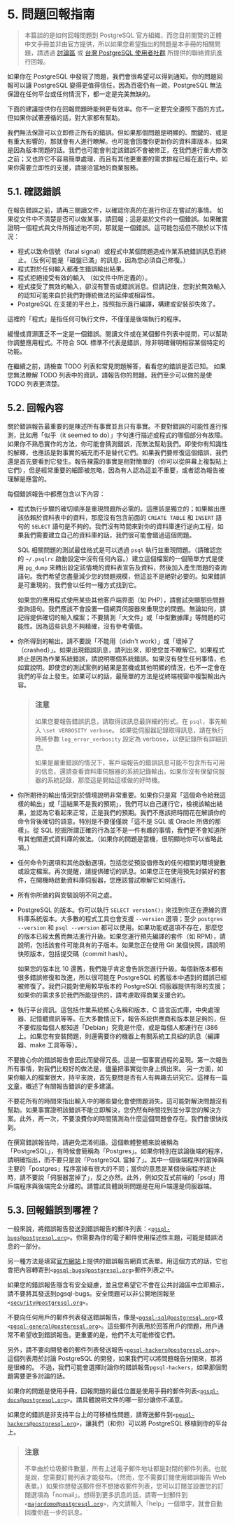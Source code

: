 # 5. 問題回報指南

> 本篇談的是如何回報問題到 PostgreSQL 官方組織，而您目前閱覽的正體中文手冊並非由官方提供，所以如果您希望指出的問題是本手冊的相關問題，請透過 [討論區](https://www.gitbook.com/book/pgsql-tw/documents/discussions) 或 [台灣 PostgreSQL 使用者社群](https://pgsql-tw.github.io/) 所提供的聯絡資訊進行回報。

如果你在 PostgreSQL 中發現了問題，我們會很希望可以得到通知。你的問題回報可以讓 PostgreSQL 變得更值得信任，因為百密仍有一疏，PostgreSQL 無法保證在任何平台或任何情況下，都一定是完美無缺的。

下面的建議提供你在回報問題時能夠更有效率。你不一定要完全遵照下面的方式，但如果你試著遵循的話，對大家都有幫助。

我們無法保證可以立即修正所有的錯誤。但如果那個問題是明顯的、關鍵的、或是有重大影響的，那就會有人進行瞭解。也可能會回覆你更新你的資料庫版本，如果是因為版本問題的話。我們也可能會判定該錯誤不會被修正，在我們進行重大修改之前；又也許它不容易簡單處理，而且有其他更重要的需求排程已經在進行中。如果你需要立即性的支援，請接洽當地的商業服務。

## 5.1. 確認錯誤

在報告錯誤之前，請再三閱讀文件，以確認你真的在進行你正在嘗試的事情。 如果從文件中不清楚是否可以做某事，請回報；這是屬於文件的一個錯誤。如果確實證明一個程式與文件所描述地不同，那就是一個錯誤。這可能包括但不限於以下情況：

* 程式以致命信號（fatal signal）或程式中某個問題造成作業系統錯誤訊息而終止。（反例可能是「磁盤已滿」的訊息，因為您必須自己修復。）
* 程式對於任何輸入都產生錯誤輸出結果。
* 程式拒絕接受有效的輸入 （如文件中所定義的）。
* 程式接受了無效的輸入，卻沒有警告或錯誤消息。但請記住，您對於無效輸入的認知可能來自於我們對傳統做法的延伸或相容性。
* PostgreSQL 在支援的平台上，按照指示進行編譯，構建或安裝卻失敗了。

這裡的「程式」是指任何可執行文件，不僅僅是後端執行的程序。

緩慢或資源匱乏不一定是一個錯誤。閱讀文件或在某個郵件列表中提問，可以幫助你調整應用程式。不符合 SQL 標準不代表是錯誤，除非明確聲明相容某個特定的功能。

在繼續之前，請檢查 TODO 列表和常見問題解答，看看您的錯誤是否已知。 如果您無法瞭解 TODO 列表中的資訊，請報告你的問題。我們至少可以做的是使 TODO 列表更清楚。

## 5.2. 回報內容

關於錯誤報告最重要的是陳述所有事實並且只有事實。不要對錯誤的可能性進行推測，比如用「似乎（it seemed to do）」字句進行描述或程式的哪個部分有故障。如果你不熟悉實作的方法，你可能會猜測錯誤，而無法幫助我們。即使你有知識性的解釋，也應該是對事實的補充而不是替代它們。如果我們要修復這個錯誤，我們還是首先要看到它發生。報告裸露的事實是相對簡單的（你可以從屏幕上複製貼上它們），但是經常重要的細節被忽略，因為有人認為這並不重要，或者認為報告被理解是應當的。

每個錯誤報告中都應包含以下內容：

*   程式執行步驟的確切順序是重現問題所必需的。這應該是獨立的；如果輸出應該依賴於資料表中的資料，那麼沒有包含前面的 `CREATE TABLE` 和 `INSERT` 語句的 `SELECT` 語句是不夠的。我們沒有時間來對你的資料庫進行逆向工程，如果我們需要建立自己的資料庫的話，我們很可能會錯過這個問題。

    SQL 相關問題的測試最佳格式是可以透過 `psql` 執行並重現問題。（請確認您的 `~/.psqlrc` 啟動設定中沒有任何內容。）建立這個檔案的一個簡單方式是使用 `pg_dump` 來轉出設定該情境的資料表宣告及資料，然後加入產生問題的查詢語句。我們希望您盡量減少您的問題規模，但這並不是絕對必要的。如果錯誤是可重現的，我們會以任何一種方式找到它。

    如果您的應用程式使用某些其他客戶端界面（如 PHP），請嘗試突顯那些問題查詢語句。我們應該不會設置一個網頁伺服器來重現您的問題。無論如何，請記得提供確切的輸入檔案；不要猜測「大文件」或「中型數據庫」等問題的可能性。因為這些訊息不夠精確，沒有參考價值。
*   你所得到的輸出。請不要說「不能用（didn't work）」或「壞掉了（crashed）」。如果出現錯誤訊息，請列出來，即使您並不瞭解它。如果程式終止是因為作業系統錯誤，請說明哪個系統錯誤。如果沒有發生任何事情，也如實說明。即使您的測試案例的結果是當機或其他明顯的情況，也不一定會在我們的平台上發生。如果可以的話，最簡單的方法是從終端視窗中複製輸出內容。

    > ### 注意
    >
    > 如果您要報告錯誤訊息，請取得該訊息最詳細的形式。在 `psql`，事先輸入 `\set VERBOSITY verbose`。 如果從伺服器記錄取得訊息，請在執行時將參數 `log_error_verbosity` 設定為 verbose，以便記錄所有詳細訊息。
    >
    > 如果是嚴重錯誤的情況下，客戶端報告的錯誤訊息可能不包含所有可用的信息，還請查看資料庫伺服器的系統記錄輸出。如果你沒有保留伺服器的系統記錄，那麼這是開始這樣做的好時機。
* 你所期待的輸出情況對於情境說明非常重要。如果你只是寫「這個命令給我這樣的輸出」或「這結果不是我的預期」，我們可以自己運行它，檢視該輸出結果，並認為它看起來正常，正是我們的預期。我們不應該把時間花在解讀你的命令背後確切的語意。特別是不要僅僅說「這不是 SQL 或 Oracle 所做的那樣」。從 SQL 挖掘所謂正確的行為並不是一件有趣的事情，我們更不會知道所有其他關連式資料庫的做法。（如果你的問題是當機，很明顯地你可以省略此項。）
* 任何命令列選項和其他啟動選項，包括您從預設值修改的任何相關的環境變數或設定檔案。再次提醒，請提供確切的訊息。如果您正在使用預先封裝好的套件，在開機時啟動資料庫伺服器，您應該嘗試瞭解它如何進行。
* 所有你所做的與安裝說明不同之處。
*   PostgreSQL 的版本。你可以執行 `SELECT version();` 來找到你正在連線的資料庫系統版本。大多數的程式工具也會支援 `--version` 選項；至少 `postgres --version` 和 `psql --version` 都可以使用。如果功能或選項不存在，那麼您的版本已經太舊而無法進行升級。如果您運行預先編譯的套件（如 RPM），請說明，包括該套件可能具有的子版本。如果您正在使用 Git 某個快照，請說明快照版本，包括提交碼（commit hash）。

    如果您的版本比 10 還舊，我們幾乎肯定會告訴您進行升級。每個新版本都有很多錯誤修復和改進，所以很可能在 PostgreSQL 的舊版本中遇到的錯誤已經被修復了。我們只能對使用較早版本的 PostgreSQL 伺服器提供有限的支援；如果你的需求多於我們所能提供的，請考慮取得商業支援合約。
* 執行平台資訊。這包括作業系統核心名稱和版本，C 語言函式庫，中央處理器、記憶體資訊等等。在大多數情況下，報告系統供應商和版本是足夠的，但不要假設每個人都知道「Debian」究竟是什麼，或是每個人都運行在 i386 上。如果您有安裝問題，則還需要你的機器上有關系統工具組的訊息（編譯器、make 工具等等）。

不要擔心你的錯誤報告會因此而變得冗長。這是一個事實過程的呈現。第一次報告所有事情，對我們比較好的做法是，儘量把事實從你身上擠出來。 另一方面，如果你輸入的檔案很大，持平來說，首先要問是否有人有興趣去研究它。這裡有一篇 [文章](http://www.chiark.greenend.org.uk/\~sgtatham/bugs.html)，概述了有關報告錯誤的更多建議。

不要花所有的時間來指出輸入中的哪些變化會使問題消失。這可能對解決問題沒有幫助。如果事實證明該錯誤不能立即解決，您仍然有時間找到並分享您的解決方案。此外，再一次，不要浪費你的時間猜測為什麼這個問題會存在。我們會很快找到。

在撰寫錯誤報告時，請避免混淆術語。這個軟體整體來說被稱為「PostgreSQL」，有時候會簡稱為「Postgres」。如果你特別在談論後端的程序，請明確指出，而不要只是說「PostgreSQL 當掉了」。其中一個後端程序的當掉與主要的「postgres」程序當掉有很大的不同；當你的意思是某個後端程序終止時，請不要說「伺服器當掉了」，反之亦然。此外，例如交互式前端的「psql」用戶端程序與後端完全分離的。請嘗試具體說明問題是在用戶端還是伺服器端。

## 5.3. 回報錯誤到哪裡？

一般來說，將錯誤報告發送到錯誤報告的郵件列表：`<`[`pgsql-bugs@postgresql.org`](mailto:pgsql-bugs@postgresql.org)`>`。你需要為你的電子郵件使用描述性主題，可能是錯誤消息的一部分。

另一種方法是填寫[官方網站](http://www.postgresql.org)上提供的錯誤報告網頁式表單。用這個方式的話，它也會把內容轉寄到`<`[`pgsql-bugs@postgresql.org`](mailto:pgsql-bugs@postgresql.org)`>`郵件列表之中。

如果您的錯誤報告隱含有安全疑慮，並且您希望它不會在公共討論區中立即顯示，請不要將其發送到pgsql-bugs。安全問題可以非公開地回報至`<`[`security@postgresql.org`](mailto:security@postgresql.org)`>`。

不要向任何用戶的郵件列表發送錯誤報告，像是`<`[`pgsql-sql@postgresql.org`](mailto:pgsql-sql@postgresql.org)`>`或`<`[`pgsql-general@postgresql.org`](mailto:pgsql-general@postgresql.org)`>`。這些郵件列表用於回答用戶的問題，用戶通常不希望收到錯誤報告。更重要的是，他們不太可能修復它們。

另外，請不要向開發者的郵件列表發送報告`<`[`pgsql-hackers@postgresql.org`](mailto:pgsql-hackers@postgresql.org)`>`。這個列表用於討論 PostgreSQL 的開發，如果我們可以將問題報告分開來，那將是很棒的。 不過，我們可能會選擇討論你的錯誤報告`pgsql-hackers`，如果那個問題需要更多討論的話。

如果你的問題是使用手冊，回報問題的最佳位置是使用手冊的郵件列表`<`[`pgsql-docs@postgresql.org`](mailto:pgsql-docs@postgresql.org)`>`。請具體說明文件的哪一部分讓你不滿意。

如果您的錯誤是非支持平台上的可移植性問題，請寄送郵件到`<`[`pgsql-hackers@postgresql.org`](mailto:pgsql-hackers@postgresql.org)`>`，讓我們（和你）可以將 PostgreSQL 移植到你的平台上。

> ### 注意
>
> 不幸由於垃圾郵件數量，所有上述電子郵件地址都是封閉的郵件列表。也就是說，您需要訂閱列表才能發布。（然而，您不需要訂閱使用錯誤報告 Web 表單。）如果你想發送郵件但不想接收郵件列表，您可以訂閱並設置您的訂閱選項為「nomail」。想得到更多訊息的話，請寄一封郵件到 `<`[`majordomo@postgresql.org`](mailto:majordomo@postgresql.org)`>`，內文請輸入「help」一個單字，就會自動回覆你進一步的訊息。\`
